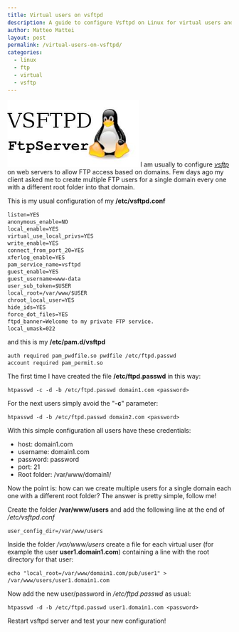 ```yaml
---
title: Virtual users on vsftpd
description: A guide to configure Vsftpd on Linux for virtual users and separated chroot directories
author: Matteo Mattei
layout: post
permalink: /virtual-users-on-vsftpd/
categories:
  - linux
  - ftp
  - virtual
  - vsftp
---
```

![VSFTPD logo](/public/posts_images/vsftpd_logo.jpg)
I am usually to configure [*vsftp*](http://vsftpd.beasts.org) on web servers to allow FTP access based on domains. Few days ago my client asked me to create multiple FTP users for a single domain every one with a different root folder into that domain.

This is my usual configuration of my **/etc/vsftpd.conf**

```
listen=YES
anonymous_enable=NO
local_enable=YES
virtual_use_local_privs=YES
write_enable=YES
connect_from_port_20=YES
xferlog_enable=YES
pam_service_name=vsftpd
guest_enable=YES
guest_username=www-data
user_sub_token=$USER
local_root=/var/www/$USER
chroot_local_user=YES
hide_ids=YES
force_dot_files=YES
ftpd_banner=Welcome to my private FTP service.
local_umask=022
```

and this is my **/etc/pam.d/vsftpd**

```
auth required pam_pwdfile.so pwdfile /etc/ftpd.passwd
account required pam_permit.so
```

The first time I have created the file **/etc/ftpd.passwd** in this way:

```
htpasswd -c -d -b /etc/ftpd.passwd domain1.com <password>
```

For the next users simply avoid the "**-c**" parameter:

```
htpasswd -d -b /etc/ftpd.passwd domain2.com <password>
```

With this simple configuration all users have these credentials:

 - host: domain1.com
 - username: domain1.com
 - password: password
 - port: 21
 - Root folder: /var/www/domain1/

Now the point is: how can we create multiple users for a single domain each one with a different root folder?
The answer is pretty simple, follow me!

Create the folder **/var/www/users** and add the following line at the end of */etc/vsftpd.conf*

```
user_config_dir=/var/www/users
```

Inside the folder */var/www/users* create a file for each virtual user (for example the user **user1.domain1.com**) containing a line with the root directory for that user:

```
echo "local_root=/var/www/domain1.com/pub/user1" > /var/www/users/user1.domain1.com
```

Now add the new user/password in */etc/ftpd.passwd* as usual:

```
htpasswd -d -b /etc/ftpd.passwd user1.domain1.com <password>
```

Restart vsftpd server and test your new configuration!

